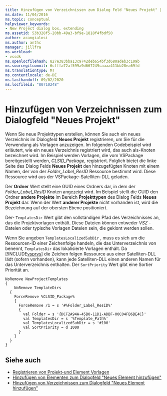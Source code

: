 ```yaml
---
title: Hinzufügen von Verzeichnissen zum Dialog Feld "Neues Projekt" | Microsoft-Dokumentation
ms.date: 11/04/2016
ms.topic: conceptual
helpviewer_keywords:
- New Project dialog box, extending
ms.assetid: 53b328f5-20bb-49a3-bf9e-1818f4fbdf50
author: acangialosi
ms.author: anthc
manager: jillfra
ms.workload:
- vssdk
ms.openlocfilehash: 827e383bba13c9742deb654bf3d680adeb3c109b
ms.sourcegitcommit: 6cfffa72af599a9d667249caaaa411bb28ea69fd
ms.translationtype: MT
ms.contentlocale: de-DE
ms.lasthandoff: 09/02/2020
ms.locfileid: "80710248"
---
```

# <a name="add-directories-to-the-new-project-dialog-box"></a>Hinzufügen von Verzeichnissen zum Dialogfeld "Neues Projekt"
Wenn Sie neue Projekttypen erstellen, können Sie auch ein neues Verzeichnis im Dialogfeld **Neues Projekt** registrieren, um Sie für die Verwendung als Vorlagen anzuzeigen. Im folgenden Codebeispiel wird erläutert, wie ein neues Verzeichnis registriert wird, das auch als-Knoten bezeichnet wird. Im Beispiel werden Vorlagen, die vom VSPackage bereitgestellt werden, *CLSID_Package*, registriert. Folglich bietet die linke Seite des Dialog Felds **Neues Projekt** den hinzugefügten Knoten mit einem Namen, der von der *Folder_Label_ResID* Ressource bestimmt wird. Diese Ressource wird aus der VSPackage-Satelliten-DLL geladen.

 Der **Ordner** Wert stellt eine GUID eines Ordners dar, in dem der *Folder_Label_ResID* Knoten angezeigt wird. Im Beispiel stellt die GUID den Ordner **andere Projekte** im Bereich **Projekttypen** des Dialog Felds **Neues Projekt** dar. Wenn der Wert **anderer Projekte** nicht vorhanden ist, wird die Bezeichnung auf der obersten Ebene positioniert.

 Der- `TemplatesDir` Wert gibt den vollständigen Pfad des Verzeichnisses an, das die Projektvorlagen enthält. Diese Dateien können entweder *VSZ* -Dateien oder typische Vorlagen Dateien sein, die geklont werden sollen.

 Wenn Sie angeben `TemplatesLocalizedSubDir` , muss es sich um die Ressourcen-ID einer Zeichenfolge handeln, die das Unterverzeichnis von benennt, `TemplatesDir` das lokalisierte Vorlagen enthält. Da [!INCLUDE[vsprvs](../../code-quality/includes/vsprvs_md.md)] die Zeichen folgen Ressource aus einer Satelliten-DLL lädt (sofern vorhanden), kann jede Satelliten-DLL einen anderen Namen für das Unterverzeichnis enthalten. Der `SortPriority` Wert gibt eine Sortier Priorität an.

```
NoRemove NewProjectTemplates
{
    NoRemove TemplateDirs
  {
    ForceRemove %CLSID_Package%
    {
      ForceRemove /1 = s '#%Folder_Label_ResID%'
      {
        val Folder = s '{DCF2A94A-45B0-11D1-ADBF-00C04FB6BE4C}'
        val TemplatesDir = s '%Template_Path%'
        val TemplatesLocalizedSubDir = s '#100'
        val SortPriority = d 1000
      }
    }
  }
}
```

## <a name="see-also"></a>Siehe auch
- [Registrieren von Projekt-und Element Vorlagen](../../extensibility/internals/registering-project-and-item-templates.md)
- [Hinzufügen von Elementen zum Dialogfeld "Neues Element hinzufügen"](../../extensibility/internals/adding-items-to-the-add-new-item-dialog-boxes.md)
- [Hinzufügen von Verzeichnissen zum Dialogfeld "Neues Element hinzufügen"](../../extensibility/internals/adding-directories-to-the-add-new-item-dialog-box.md)

